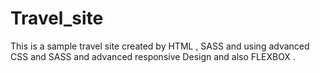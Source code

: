 # Travel_site

This is a sample travel site created by HTML , SASS 
and using advanced CSS and SASS and advanced responsive Design and also FLEXBOX .
